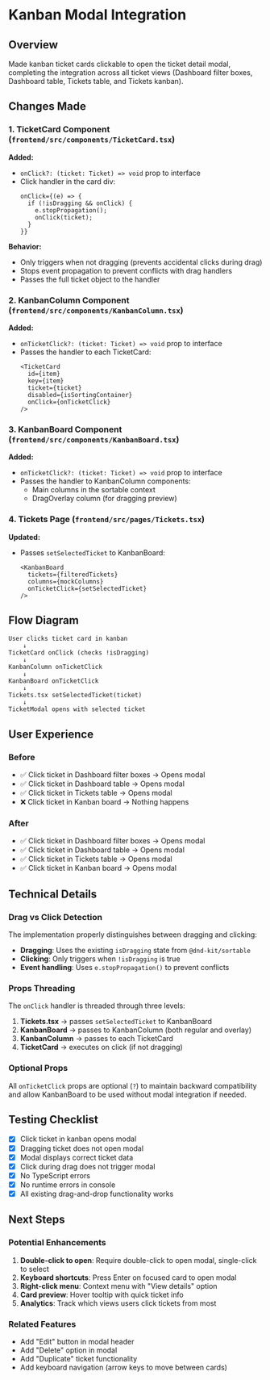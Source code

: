 # Kanban Modal Integration

## Overview

Made kanban ticket cards clickable to open the ticket detail modal, completing the integration across all ticket views (Dashboard filter boxes, Dashboard table, Tickets table, and Tickets kanban).

## Changes Made

### 1. TicketCard Component (`frontend/src/components/TicketCard.tsx`)

**Added:**

- `onClick?: (ticket: Ticket) => void` prop to interface
- Click handler in the card div:
  ```tsx
  onClick={(e) => {
    if (!isDragging && onClick) {
      e.stopPropagation();
      onClick(ticket);
    }
  }}
  ```

**Behavior:**

- Only triggers when not dragging (prevents accidental clicks during drag)
- Stops event propagation to prevent conflicts with drag handlers
- Passes the full ticket object to the handler

### 2. KanbanColumn Component (`frontend/src/components/KanbanColumn.tsx`)

**Added:**

- `onTicketClick?: (ticket: Ticket) => void` prop to interface
- Passes the handler to each TicketCard:
  ```tsx
  <TicketCard
    id={item}
    key={item}
    ticket={ticket}
    disabled={isSortingContainer}
    onClick={onTicketClick}
  />
  ```

### 3. KanbanBoard Component (`frontend/src/components/KanbanBoard.tsx`)

**Added:**

- `onTicketClick?: (ticket: Ticket) => void` prop to interface
- Passes the handler to KanbanColumn components:
  - Main columns in the sortable context
  - DragOverlay column (for dragging preview)

### 4. Tickets Page (`frontend/src/pages/Tickets.tsx`)

**Updated:**

- Passes `setSelectedTicket` to KanbanBoard:
  ```tsx
  <KanbanBoard
    tickets={filteredTickets}
    columns={mockColumns}
    onTicketClick={setSelectedTicket}
  />
  ```

## Flow Diagram

```
User clicks ticket card in kanban
    ↓
TicketCard onClick (checks !isDragging)
    ↓
KanbanColumn onTicketClick
    ↓
KanbanBoard onTicketClick
    ↓
Tickets.tsx setSelectedTicket(ticket)
    ↓
TicketModal opens with selected ticket
```

## User Experience

### Before

- ✅ Click ticket in Dashboard filter boxes → Opens modal
- ✅ Click ticket in Dashboard table → Opens modal
- ✅ Click ticket in Tickets table → Opens modal
- ❌ Click ticket in Kanban board → Nothing happens

### After

- ✅ Click ticket in Dashboard filter boxes → Opens modal
- ✅ Click ticket in Dashboard table → Opens modal
- ✅ Click ticket in Tickets table → Opens modal
- ✅ Click ticket in Kanban board → Opens modal

## Technical Details

### Drag vs Click Detection

The implementation properly distinguishes between dragging and clicking:

- **Dragging**: Uses the existing `isDragging` state from `@dnd-kit/sortable`
- **Clicking**: Only triggers when `!isDragging` is true
- **Event handling**: Uses `e.stopPropagation()` to prevent conflicts

### Props Threading

The `onClick` handler is threaded through three levels:

1. **Tickets.tsx** → passes `setSelectedTicket` to KanbanBoard
2. **KanbanBoard** → passes to KanbanColumn (both regular and overlay)
3. **KanbanColumn** → passes to each TicketCard
4. **TicketCard** → executes on click (if not dragging)

### Optional Props

All `onTicketClick` props are optional (`?`) to maintain backward compatibility and allow KanbanBoard to be used without modal integration if needed.

## Testing Checklist

- [x] Click ticket in kanban opens modal
- [x] Dragging ticket does not open modal
- [x] Modal displays correct ticket data
- [x] Click during drag does not trigger modal
- [x] No TypeScript errors
- [x] No runtime errors in console
- [x] All existing drag-and-drop functionality works

## Next Steps

### Potential Enhancements

1. **Double-click to open**: Require double-click to open modal, single-click to select
2. **Keyboard shortcuts**: Press Enter on focused card to open modal
3. **Right-click menu**: Context menu with "View details" option
4. **Card preview**: Hover tooltip with quick ticket info
5. **Analytics**: Track which views users click tickets from most

### Related Features

- Add "Edit" button in modal header
- Add "Delete" option in modal
- Add "Duplicate" ticket functionality
- Add keyboard navigation (arrow keys to move between cards)
